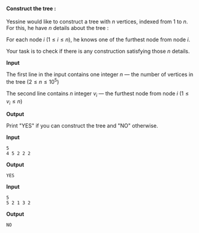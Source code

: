 #### Construct the tree : 

Yessine would like to construct a tree with $n$ vertices, indexed from $1$ to $n$. For this, he have $n$ details about the tree :

For each node $i$ $(1 \le i \le n)$, he knows one of the furthest node from node $i$.

Your task is to check if there is any construction satisfying those $n$ details.

**Input**

The first line in the input contains one integer $n$ — the number of vertices in the tree $(2 \le n \le 10^{5})$ 

The second line contains $n$ integer $v_{i}$ — the furthest node from node $i$ $(1 \le v_{i} \le n)$

**Output**

Print "YES" if you can construct the tree and "NO" otherwise.

**Input**

```
5
4 5 2 2 2
```

**Output**

```
YES
```

**Input**

```
5
5 2 1 3 2
```

**Output**

```
NO
```
